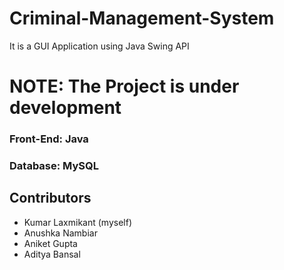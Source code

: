 # Criminal-Management-System
It is a GUI Application using Java Swing API

# NOTE: The Project is under development

### Front-End: Java
### Database: MySQL

## Contributors
- Kumar Laxmikant (myself)
- Anushka Nambiar
- Aniket Gupta
- Aditya Bansal

